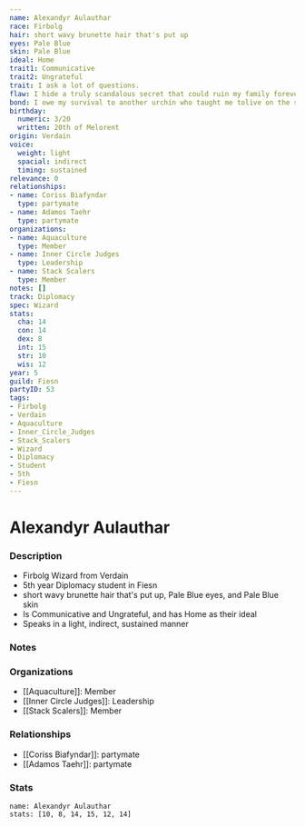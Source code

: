 ```yaml
---
name: Alexandyr Aulauthar
race: Firbolg
hair: short wavy brunette hair that's put up
eyes: Pale Blue
skin: Pale Blue
ideal: Home
trait1: Communicative
trait2: Ungrateful
trait: I ask a lot of questions.
flaw: I hide a truly scandalous secret that could ruin my family forever.
bond: I owe my survival to another urchin who taught me tolive on the streets.
birthday:
  numeric: 3/20
  written: 20th of Melorent
origin: Verdain
voice:
  weight: light
  spacial: indirect
  timing: sustained
relevance: 0
relationships:
- name: Coriss Biafyndar
  type: partymate
- name: Adamos Taehr
  type: partymate
organizations:
- name: Aquaculture
  type: Member
- name: Inner Circle Judges
  type: Leadership
- name: Stack Scalers
  type: Member
notes: []
track: Diplomacy
spec: Wizard
stats:
  cha: 14
  con: 14
  dex: 8
  int: 15
  str: 10
  wis: 12
year: 5
guild: Fiesn
partyID: 53
tags:
- Firbolg
- Verdain
- Aquaculture
- Inner_Circle_Judges
- Stack_Scalers
- Wizard
- Diplomacy
- Student
- 5th
- Fiesn
---
```

# Alexandyr Aulauthar
### Description
- Firbolg Wizard from Verdain
- 5th year Diplomacy student in Fiesn
- short wavy brunette hair that's put up, Pale Blue eyes, and Pale Blue skin
- Is Communicative and Ungrateful, and has Home as their ideal
- Speaks in a light, indirect, sustained manner

### Notes

### Organizations
- [[Aquaculture]]: Member
- [[Inner Circle Judges]]: Leadership
- [[Stack Scalers]]: Member

### Relationships
- [[Coriss Biafyndar]]: partymate
- [[Adamos Taehr]]: partymate

### Stats
```statblock
name: Alexandyr Aulauthar
stats: [10, 8, 14, 15, 12, 14]
```